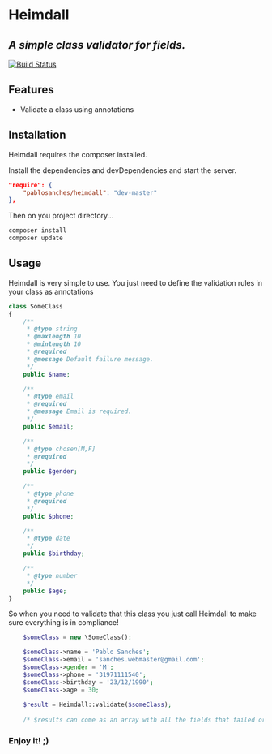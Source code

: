 # Heimdall
## _A simple class validator for fields._

[![Build Status](https://travis-ci.org/joemccann/dillinger.svg?branch=master)](https://travis-ci.org/joemccann/dillinger)

## Features

- Validate a class using annotations

## Installation

Heimdall requires the composer installed.

Install the dependencies and devDependencies and start the server.

```json
"require": {
    "pablosanches/heimdall": "dev-master"
},
```

Then on you project directory...

```sh
composer install
composer update
```

## Usage

Heimdall is very simple to use.
You just need to define the validation rules in your class as annotations
```php
class SomeClass
{
    /**
     * @type string
     * @maxlength 10
     * @minlength 10
     * @required
     * @message Default failure message.
     */
    public $name;

    /**
     * @type email
     * @required
     * @message Email is required.
     */
    public $email;

    /**
     * @type chosen[M,F]
     * @required
     */
    public $gender;

    /**
     * @type phone
     * @required
     */
    public $phone;

    /**
     * @type date
     */
    public $birthday;

    /**
     * @type number
     */
    public $age;
}
```

So when you need to validate that this class you just call Heimdall to make sure everything is in compliance!

```php
    $someClass = new \SomeClass();

    $someClass->name = 'Pablo Sanches';
    $someClass->email = 'sanches.webmaster@gmail.com';
    $someClass->gender = 'M';
    $someClass->phone = '31971111540';
    $someClass->birthday = '23/12/1990';
    $someClass->age = 30;
    
    $result = Heimdall::validate($someClass);
    
    /* $results can come as an array with all the fields that failed or as true if everything is right. */
```

### Enjoy it! ;)